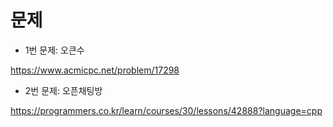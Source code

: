 # 문제

 - 1번 문제: 오큰수
 
 https://www.acmicpc.net/problem/17298
 
 - 2번 문제: 오픈채팅방
 
 https://programmers.co.kr/learn/courses/30/lessons/42888?language=cpp
